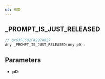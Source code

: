 ```yaml
---
ns: HUD
---
```

## _PROMPT_IS_JUST_RELEASED

```c
// 0x635CC82FA297A827
Any _PROMPT_IS_JUST_RELEASED(Any p0);
```

## Parameters
* **p0**:
